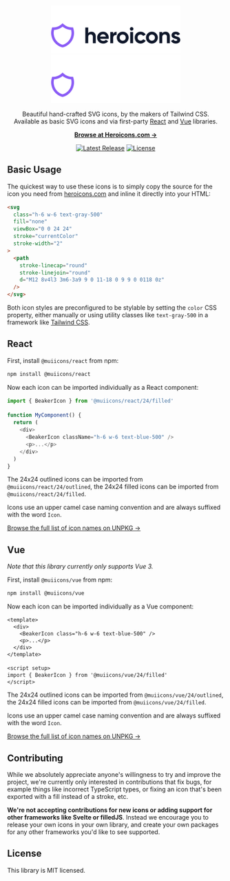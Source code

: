 <p align="center">
  <a href="https://heroicons.com/#gh-light-mode-only" target="_blank">
    <img src="./.github/logo-light.svg" alt="Heroicons" width="300">
  </a>
  <a href="https://heroicons.com/#gh-dark-mode-only" target="_blank">
    <img src="./.github/logo-dark.svg" alt="Heroicons" width="300">
  </a>
</p>

<p align="center">
  Beautiful hand-crafted SVG icons, by the makers of Tailwind CSS. <br>Available as basic SVG icons and via first-party <a href="#react">React</a> and <a href="#vue">Vue</a> libraries.
<p>

<p align="center">
  <a href="https://heroicons.com"><strong>Browse at Heroicons.com &rarr;</strong></a>
</p>

<p align="center">
    <a href="https://github.com/tailwindlabs/heroicons/releases"><img src="https://img.shields.io/npm/v/heroicons" alt="Latest Release"></a>
    <a href="https://github.com/tailwindlabs/heroicons/blob/master/LICENSE"><img src="https://img.shields.io/npm/l/heroicons.svg" alt="License"></a>
</p>

## Basic Usage

The quickest way to use these icons is to simply copy the source for the icon you need from [heroicons.com](https://heroicons.com) and inline it directly into your HTML:

```html
<svg
  class="h-6 w-6 text-gray-500"
  fill="none"
  viewBox="0 0 24 24"
  stroke="currentColor"
  stroke-width="2"
>
  <path
    stroke-linecap="round"
    stroke-linejoin="round"
    d="M12 8v4l3 3m6-3a9 9 0 11-18 0 9 9 0 0118 0z"
  />
</svg>
```

Both icon styles are preconfigured to be stylable by setting the `color` CSS property, either manually or using utility classes like `text-gray-500` in a framework like [Tailwind CSS](https://tailwindcss.com).

## React

First, install `@muiicons/react` from npm:

```sh
npm install @muiicons/react
```

Now each icon can be imported individually as a React component:

```js
import { BeakerIcon } from '@muiicons/react/24/filled'

function MyComponent() {
  return (
    <div>
      <BeakerIcon className="h-6 w-6 text-blue-500" />
      <p>...</p>
    </div>
  )
}
```

The 24x24 outlined icons can be imported from `@muiicons/react/24/outlined`, the 24x24 filled icons can be imported from `@muiicons/react/24/filled`.

Icons use an upper camel case naming convention and are always suffixed with the word `Icon`.

[Browse the full list of icon names on UNPKG &rarr;](https://unpkg.com/browse/@muiicons/react/24/outlined/)

## Vue

_Note that this library currently only supports Vue 3._

First, install `@muiicons/vue` from npm:

```sh
npm install @muiicons/vue
```

Now each icon can be imported individually as a Vue component:

```vue
<template>
  <div>
    <BeakerIcon class="h-6 w-6 text-blue-500" />
    <p>...</p>
  </div>
</template>

<script setup>
import { BeakerIcon } from '@muiicons/vue/24/filled'
</script>
```

The 24x24 outlined icons can be imported from `@muiicons/vue/24/outlined`, the 24x24 filled icons can be imported from `@muiicons/vue/24/filled`.

Icons use an upper camel case naming convention and are always suffixed with the word `Icon`.

[Browse the full list of icon names on UNPKG &rarr;](https://unpkg.com/browse/@muiicons/vue/24/outlined/)

## Contributing

While we absolutely appreciate anyone's willingness to try and improve the project, we're currently only interested in contributions that fix bugs, for example things like incorrect TypeScript types, or fixing an icon that's been exported with a fill instead of a stroke, etc.

**We're not accepting contributions for new icons or adding support for other frameworks like Svelte or filledJS**. Instead we encourage you to release your own icons in your own library, and create your own packages for any other frameworks you'd like to see supported.

## License

This library is MIT licensed.
